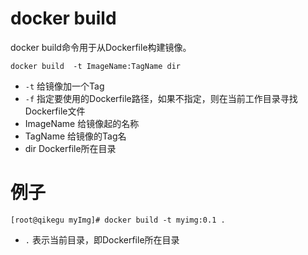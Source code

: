 # docker build

docker build命令用于从Dockerfile构建镜像。

```
docker build  -t ImageName:TagName dir
```

- `-t` 给镜像加一个Tag
- `-f` 指定要使用的Dockerfile路径，如果不指定，则在当前工作目录寻找Dockerfile文件
- ImageName 给镜像起的名称
- TagName 给镜像的Tag名
- dir Dockerfile所在目录

# 例子

```
[root@qikegu myImg]# docker build -t myimg:0.1 .
```
- `.` 表示当前目录，即Dockerfile所在目录

